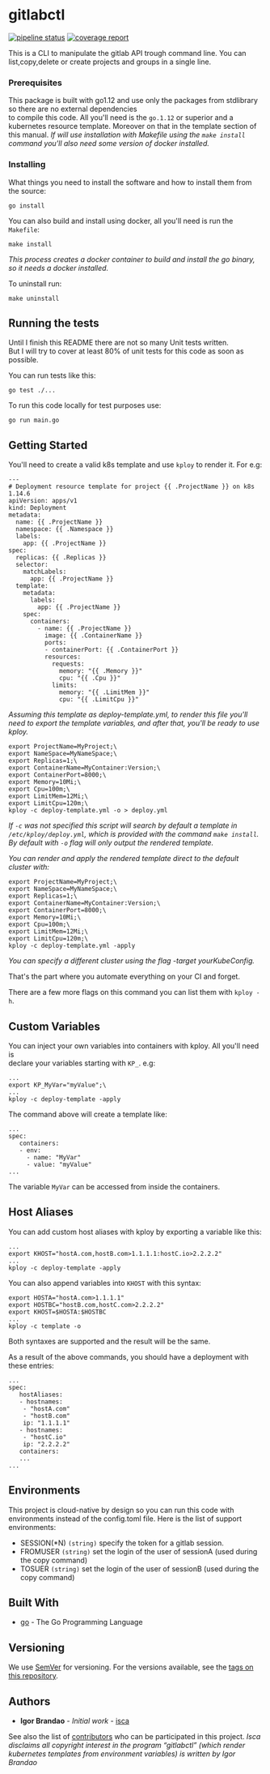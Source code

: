# gitlabctl
[![pipeline status](https://gitlab.com/isca/gitlabctl/badges/master/pipeline.svg)](https://gitlab.com/isca/gitlabctl/commits/master)
[![coverage report](https://gitlab.com/isca/gitlabctl/badges/master/coverage.svg)](https://gitlab.com/isca/gitlabctl/commits/master)

This is a CLI to manipulate the gitlab API trough command line. You can list,copy,delete or create projects and groups in a single line.

### Prerequisites

This package is built with go1.12 and use only the packages from stdlibrary so there are no external dependencies  
to compile this code.
All you'll need is the `go.1.12` or superior and a kubernetes resource template. Moreover on that in the template section of this manual.
_If will use installation with Makefile using the `make install` command you'll also need some version of docker installed._

### Installing

What things you need to install the software and how to install them from the source:

```
go install
```

You can also build and install using docker, all you'll need is run the `Makefile`:

```
make install
```
_This process creates a docker container to build and install the go binary, so it needs a docker installed._

To uninstall run:

```
make uninstall
```

## Running the tests

Until I finish this README there are not so many Unit tests written.  
But I will try to cover at least 80% of unit tests for this code as soon as possible.  

You can run tests like this:

```
go test ./...
```

To run this code locally for test purposes use:

```
go run main.go
```

## Getting Started

You'll need to create a valid k8s template and use `kploy` to render it. For e.g:

```
---
# Deployment resource template for project {{ .ProjectName }} on k8s 1.14.6
apiVersion: apps/v1
kind: Deployment
metadata:
  name: {{ .ProjectName }}
  namespace: {{ .Namespace }}
  labels:
    app: {{ .ProjectName }}
spec:
  replicas: {{ .Replicas }}
  selector:
    matchLabels:
      app: {{ .ProjectName }}
  template:
    metadata:
      labels:
        app: {{ .ProjectName }}
    spec:
      containers:
        - name: {{ .ProjectName }}
          image: {{ .ContainerName }}
          ports:
          - containerPort: {{ .ContainerPort }}
          resources:
            requests:
              memory: "{{ .Memory }}"
              cpu: "{{ .Cpu }}"
            limits:
              memory: "{{ .LimitMem }}"
              cpu: "{{ .LimitCpu }}"
```

_Assuming this template as deploy-template.yml, to render this file you'll need to export the template variables,
and after that, you'll be ready to use kploy._

```
export ProjectName=MyProject;\
export NameSpace=MyNameSpace;\
export Replicas=1;\
export ContainerName=MyContainer:Version;\
export ContainerPort=8000;\
export Memory=10Mi;\
export Cpu=100m;\
export LimitMem=12Mi;\
export LimitCpu=120m;\
kploy -c deploy-template.yml -o > deploy.yml
```
_If `-c` was not specified this script will search by default a template in `/etc/kploy/deploy.yml`, which is provided with the command `make install`._
_By default with `-o` flag will only output the rendered template._

_You can render and apply the rendered template direct to the default cluster with:_

```
export ProjectName=MyProject;\
export NameSpace=MyNameSpace;\
export Replicas=1;\
export ContainerName=MyContainer:Version;\
export ContainerPort=8000;\
export Memory=10Mi;\
export Cpu=100m;\
export LimitMem=12Mi;\
export LimitCpu=120m;\
kploy -c deploy-template.yml -apply
```

_You can specify a different cluster using the flag -target yourKubeConfig._


That's the part where you automate everything on your CI and forget.

There are a few more flags on this command you can list them with `kploy -h`.

## Custom Variables

You can inject your own variables into containers with kploy. All you'll need is  
declare your variables starting with `KP_`. e.g:
```
...
export KP_MyVar="myValue";\
...
kploy -c deploy-template -apply
```

The command above will create a template like:
```
...
spec:
   containers:
   - env:
     - name: "MyVar"
     - value: "myValue"
...
```
The variable `MyVar` can be accessed from inside the containers. 

## Host Aliases

You can add custom host aliases with kploy by exporting a variable like this:
```
...
export KHOST="hostA.com,hostB.com>1.1.1.1:hostC.io>2.2.2.2"
...
kploy -c deploy-template -apply
```

You can also append variables into `KHOST` with this syntax:
```
export HOSTA="hostA.com>1.1.1.1"
export HOSTBC="hostB.com,hostC.com>2.2.2.2"
export KHOST=$HOSTA:$HOSTBC
...
kploy -c template -o
```
Both syntaxes are supported and the result will be the same.

As a result of the above commands, you should have a deployment with these entries:
```
...
spec:
   hostAliases:
   - hostnames:
    - "hostA.com"
    - "hostB.com"
    ip: "1.1.1.1"
   - hostnames:
    - "hostC.io"
    ip: "2.2.2.2"
   containers:
   ...
...
```

## Environments

This project is cloud-native by design so you can run this code with environments instead of the config.toml file.
Here is the list of support environments:

  *	SESSION(\*N) `(string)` specify the token for a gitlab session.
  * FROMUSER `(string)` set the login of the user of sessionA (used during the copy command)
  * TOSUER `(string)` set the login of the user of sessionB (used during the copy command)

## Built With

* [go](http://golang.org/) - The Go Programming Language

## Versioning

We use [SemVer](http://semver.org/) for versioning. For the versions available, see the [tags on this repository](https://git.pgd.to/tools/email/mailhook_consumer/tags).

## Authors

* **Igor Brandao** - *Initial work* - [isca](https://gitlab.com/isca)

See also the list of [contributors](https://gitlab.com/isca/gitlabctl/project_members) who can be participated in this project.
_Isca disclaims all copyright interest in the program “gitlabctl” (which render kubernetes templates from environment variables) is written by Igor Brandao_  

